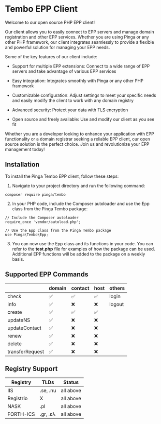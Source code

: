 # Tembo EPP Client

Welcome to our open source PHP EPP client!

Our client allows you to easily connect to EPP servers and manage domain registration and other EPP services. Whether you are using Pinga or any other PHP framework, our client integrates seamlessly to provide a flexible and powerful solution for managing your EPP needs.

Some of the key features of our client include:

- Support for multiple EPP extensions: Connect to a wide range of EPP servers and take advantage of various EPP services

- Easy integration: Integrates smoothly with Pinga or any other PHP framework

- Customizable configuration: Adjust settings to meet your specific needs and easily modify the client to work with any domain registry

- Advanced security: Protect your data with TLS encryption

- Open source and freely available: Use and modify our client as you see fit

Whether you are a developer looking to enhance your application with EPP functionality or a domain registrar seeking a reliable EPP client, our open source solution is the perfect choice. Join us and revolutionize your EPP management today!

## Installation

To install the Pinga Tembo EPP client, follow these steps:

1. Navigate to your project directory and run the following command:

```composer require pinga/tembo```

2. In your PHP code, include the Composer autoloader and use the Epp class from the Pinga Tembo package:

```
// Include the Composer autoloader
require_once 'vendor/autoload.php';

// Use the Epp class from the Pinga Tembo package
use Pinga\Tembo\Epp;
```

3. You can now use the Epp class and its functions in your code. You can refer to the **test.php** file for examples of how the package can be used. Additional EPP functions will be added to the package on a weekly basis.

## Supported EPP Commands

| | domain | contact | host | others |
|----------|----------|----------|----------|----------|
| check | ✅ | ✅  | ✅ | login |
| info | ✅ | ❌ | ❌ | logout |
| create | ✅ | ✅ | ✅ | |
| updateNS | ✅ |❌  | ❌| |
| updateContact | ✅ | ❌ | ❌| |
| renew | ✅ | ❌ | ❌| |
| delete | ✅ | ❌ | ❌ |  |
| transferRequest | ✅ | ❌ | ❌ | |

## Registry Support

| Registry | TLDs | Status |
|----------|----------|----------|
| IIS | .se, .nu | all above |
| Registrio | X | all above |
| NASK | .pl | all above |
| FORTH-ICS | .gr, .ελ |  all above|
